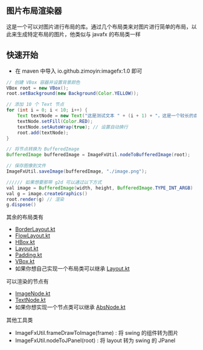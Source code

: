 ## 图片布局渲染器

这是一个可以对图片进行布局的库。通过几个布局类来对图片进行简单的布局，以此来生成特定布局的图片，他类似与 javafx 的布局类一样

## 快速开始
* 在 maven 中导入 io.github.zimoyin:imagefx:1.0 即可
```java
// 创建 VBox 容器并设置背景颜色
VBox root = new VBox();
root.setBackground(new Background(Color.YELLOW));

// 添加 10 个 Text 节点
for (int i = 0; i < 10; i++) {
    Text textNode = new Text("这是测试文本 " + (i + 1) + "，这是一个较长的自动换行示例文本");
    textNode.setFill(Color.RED);
    textNode.setAutoWrap(true); // 设置自动换行
    root.add(textNode);
}

// 将节点转换为 BufferedImage
BufferedImage bufferedImage = ImageFxUtil.nodeToBufferedImage(root);

// 保存图像到文件
ImageFxUtil.saveImage(bufferedImage, "./image.png");

////// 如果想要那带 g2d 可以通过以下方式
val image = BufferedImage(width, height, BufferedImage.TYPE_INT_ARGB)
val g = image.createGraphics()
root.render(g) // 渲染
g.dispose()

```
其余的布局类有
* [BorderLayout.kt](src/main/kotlin/io/github/zimoyin/imagefx/layout/BorderLayout.kt)
* [FlowLayout.kt](src/main/kotlin/io/github/zimoyin/imagefx/layout/FlowLayout.kt)
* [HBox.kt](src/main/kotlin/io/github/zimoyin/imagefx/layout/HBox.kt)
* [Layout.kt](src/main/kotlin/io/github/zimoyin/imagefx/layout/Layout.kt)
* [Padding.kt](src/main/kotlin/io/github/zimoyin/imagefx/layout/Padding.kt)
* [VBox.kt](src/main/kotlin/io/github/zimoyin/imagefx/layout/VBox.kt)
* 如果你想自己实现一个布局类可以继承 [Layout.kt](src/main/kotlin/io/github/zimoyin/imagefx/layout/Layout.kt)

可以渲染的节点有
* [ImageNode.kt](src/main/kotlin/io/github/zimoyin/imagefx/node/ImageNode.kt)
* [TextNode.kt](src/main/kotlin/io/github/zimoyin/imagefx/node/TextNode.kt)
* 如果你想实现一个节点类可以继承 [AbsNode.kt](src/main/kotlin/io/github/zimoyin/imagefx/node/AbsNode.kt)

其他工具类
* ImageFxUtil.frameDrawToImage(frame) : 将 swing 的组件转为图片
* ImageFxUtil.nodeToJPanel(root) : 将 layout 转为 swing 的 JPanel